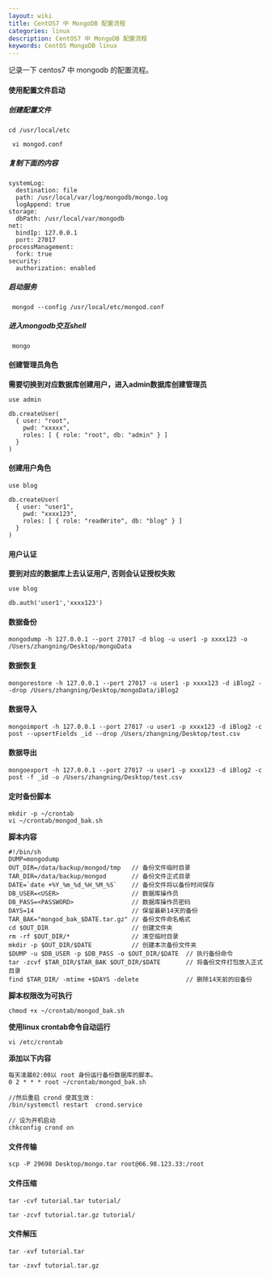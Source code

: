 ```yaml
---
layout: wiki
title: CentOS7 中 MongoDB 配置流程
categories: linux
description: CentOS7 中 MongoDB 配置流程
keywords: CentOS MongoDB linux
---
```


记录一下 centos7 中 mongodb 的配置流程。

#### 使用配置文件启动
##### 创建配置文件
```
cd /usr/local/etc
```
```
 vi mongod.conf
```
##### 复制下面的内容
```
systemLog:
  destination: file
  path: /usr/local/var/log/mongodb/mongo.log
  logAppend: true
storage:
  dbPath: /usr/local/var/mongodb
net:
  bindIp: 127.0.0.1
  port: 27017
processManagement:
  fork: true
security:
  authorization: enabled
```
##### 启动服务
```
 mongod --config /usr/local/etc/mongod.conf
```

##### 进入mongodb交互shell
```
 mongo
```

#### 创建管理员角色
**需要切换到对应数据库创建用户，进入admin数据库创建管理员**

```
use admin
```
```
db.createUser(  
  { user: "root",  
    pwd: "xxxxx",  
    roles: [ { role: "root", db: "admin" } ]  
  }  
)
```
#### 创建用户角色

```
use blog
```

```
db.createUser(  
  { user: "user1",  
    pwd: "xxxx123",  
    roles: [ { role: "readWrite", db: "blog" } ]  
  }  
) 
```

#### 用户认证
**要到对应的数据库上去认证用户, 否则会认证授权失败**

```
use blog
```

```
db.auth('user1','xxxx123')
```
#### 数据备份
```
mongodump -h 127.0.0.1 --port 27017 -d blog -u user1 -p xxxx123 -o /Users/zhangning/Desktop/mongoData
```
#### 数据恢复
```
mongorestore -h 127.0.0.1 --port 27017 -u user1 -p xxxx123 -d iBlog2 --drop /Users/zhangning/Desktop/mongoData/iBlog2
```
#### 数据导入
```
mongoimport -h 127.0.0.1 --port 27017 -u user1 -p xxxx123 -d iBlog2 -c post --upsertFields _id --drop /Users/zhangning/Desktop/test.csv
```

#### 数据导出
```
mongoexport -h 127.0.0.1 --port 27017 -u user1 -p xxxx123 -d iBlog2 -c post -f _id -o /Users/zhangning/Desktop/test.csv
```
#### 定时备份脚本
```
mkdir -p ~/crontab
vi ~/crontab/mongod_bak.sh
```
**脚本内容**

```
#!/bin/sh
DUMP=mongodump
OUT_DIR=/data/backup/mongod/tmp   // 备份文件临时目录
TAR_DIR=/data/backup/mongod       // 备份文件正式目录
DATE=`date +%Y_%m_%d_%H_%M_%S`    // 备份文件将以备份时间保存
DB_USER=<USER>                    // 数据库操作员
DB_PASS=<PASSWORD>                // 数据库操作员密码
DAYS=14                           // 保留最新14天的备份
TAR_BAK="mongod_bak_$DATE.tar.gz" // 备份文件命名格式
cd $OUT_DIR                       // 创建文件夹
rm -rf $OUT_DIR/*                 // 清空临时目录
mkdir -p $OUT_DIR/$DATE           // 创建本次备份文件夹
$DUMP -u $DB_USER -p $DB_PASS -o $OUT_DIR/$DATE  // 执行备份命令
tar -zcvf $TAR_DIR/$TAR_BAK $OUT_DIR/$DATE       // 将备份文件打包放入正式目录
find $TAR_DIR/ -mtime +$DAYS -delete             // 删除14天前的旧备份
```

**脚本权限改为可执行**

```
chmod +x ~/crontab/mongod_bak.sh
```

**使用linux crontab命令自动运行**

```
vi /etc/crontab
```

**添加以下内容**

```
每天凌晨02:00以 root 身份运行备份数据库的脚本。
0 2 * * * root ~/crontab/mongod_bak.sh
```

```
//然后重启 crond 使其生效：
/bin/systemctl restart  crond.service
```
```
// 设为开机启动
chkconfig crond on   
```


#### 文件传输
```
scp -P 29698 Desktop/mongo.tar root@66.98.123.33:/root
```


#### 文件压缩
```
tar -cvf tutorial.tar tutorial/
```

```
tar -zcvf tutorial.tar.gz tutorial/
```

#### 文件解压
```
tar -xvf tutorial.tar
```
```
tar -zxvf tutorial.tar.gz
```



